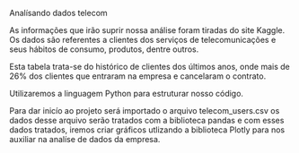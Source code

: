 Analísando dados telecom

As informações que irão suprir nossa análise foram tiradas
do site Kaggle. Os dados são referentes a clientes dos serviços
de telecomunicações e seus hábitos de consumo, produtos, dentre outros.

Esta tabela trata-se do histórico de clientes dos últimos anos, onde mais de 
26% dos clientes que entraram na empresa e cancelaram o contrato.

Utilizaremos a linguagem Python para estruturar nosso código.

Para dar inicío ao projeto será importado o arquivo telecom_users.csv 
os dados desse arquivo serão tratados com a biblioteca pandas e com 
esses dados tratados, iremos criar gráficos utlizando a biblioteca Plotly para nos auxiliar na analíse de dados da empresa.
